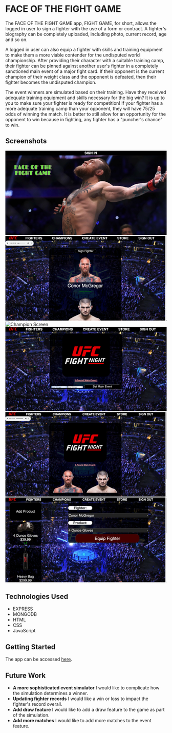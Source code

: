 # **FACE OF THE FIGHT GAME**

The FACE OF THE FIGHT GAME app, FIGHT GAME, for short, allows the logged in user to sign a fighter with the use of a form or contract. A fighter's biography can be completely uploaded, including photo, current record, age and so on.

A logged in user can also equip a fighter with skills and training equipment to make them a more viable contender for the undisputed world championship. After providing their character with a suitable training camp, their fighter can be pinned against another user's fighter in a completely sanctioned main event of a major fight card. If their opponent is the current champion of their weight class and the opponent is defeated, then their fighter becomes the undisputed champion.

The event winners are simulated based on their training. Have they received adequate training equipment and skills necessary for the big win? It is up to you to make sure your fighter is ready for competition! If your fighter has a more adequate training camp than your opponent, they will have 75/25 odds of winning the match. It is better to still allow for an opportunity for the opponent to win because in fighting, any fighter has a "puncher's chance" to win.

## Screenshots

![Starting Screen](img/startup.png)
![Fighter Screen](img/fighters.png)
![Champion Screen]()
![Create Event Screen](img/createevent.png)
![Event Screen](img/event.png)
![Store Screen](img/store.png)

## Technologies Used

- EXPRESS
- MONGODB
- HTML
- CSS
- JavaScript

## Getting Started

The app can be accessed [here](https://mma-fight-game.herokuapp.com/).

## Future Work

- **A more sophisticated event simulator** I would like to complicate how the simulation determines a winner.
- **Updating fighter records** I would like a win or loss to impact the fighter's record overall.
- **Add draw feature** I would like to add a draw feature to the game as part of the simulation.
- **Add more matches** I would like to add more matches to the event feature.
